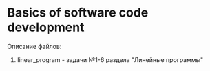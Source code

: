 # Basics of software code development
Описание файлов:
1. linear_program - задачи №1-6 раздела "Линейные программы"
